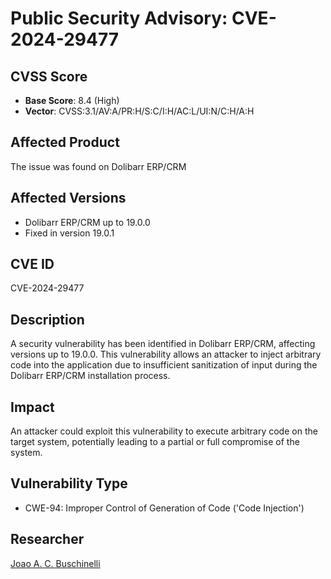 # Public Security Advisory: CVE-2024-29477

## CVSS Score
- **Base Score**: 8.4 (High)
- **Vector**: CVSS:3.1/AV:A/PR:H/S:C/I:H/AC:L/UI:N/C:H/A:H

## Affected Product

The issue was found on Dolibarr ERP/CRM

## Affected Versions

- Dolibarr ERP/CRM up to 19.0.0
- Fixed in version 19.0.1

## CVE ID
CVE-2024-29477

## Description

A security vulnerability has been identified in Dolibarr ERP/CRM, affecting versions up to 19.0.0. This vulnerability allows an attacker to inject arbitrary code into the application due to insufficient sanitization of input during the Dolibarr ERP/CRM installation process.

## Impact

An attacker could exploit this vulnerability to execute arbitrary code on the target system, potentially leading to a partial or full compromise of the system.

## Vulnerability Type

- CWE-94: Improper Control of Generation of Code ('Code Injection')

## Researcher
[Joao A. C. Buschinelli](https://www.linkedin.com/in/jo%C3%A3o-corr%C3%AAa-buschinelli-14bb59166/)
